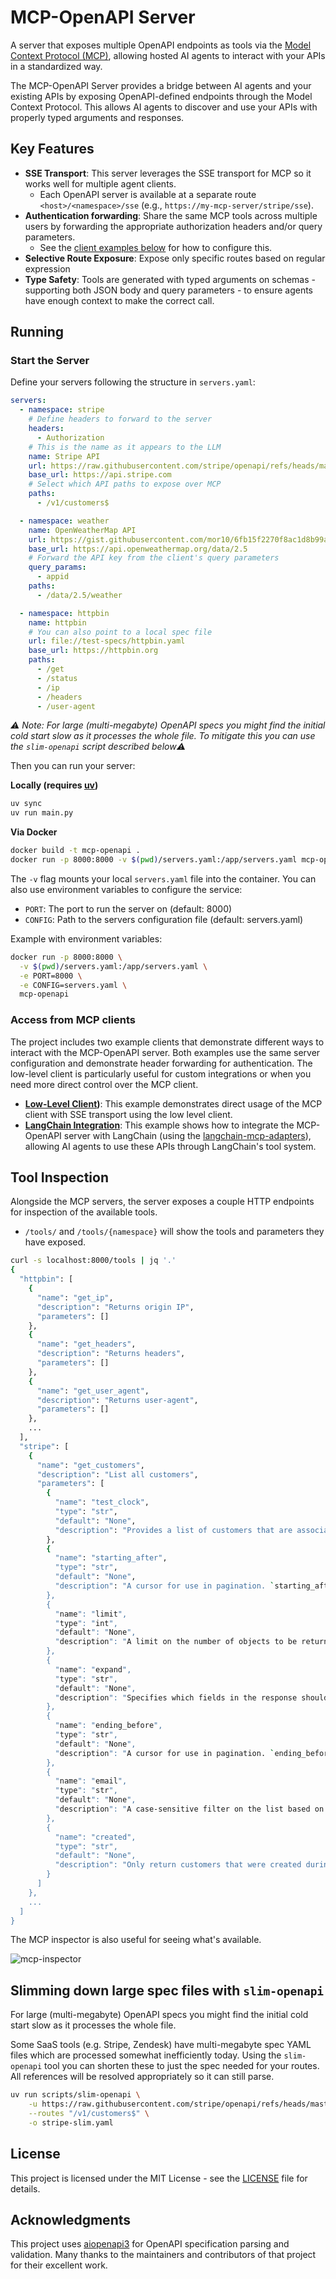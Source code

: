 # MCP-OpenAPI Server

A server that exposes multiple OpenAPI endpoints as tools via the [Model Context Protocol (MCP)](https://www.anthropic.com/news/model-context-protocol), allowing hosted AI agents to interact with your APIs in a standardized way.

The MCP-OpenAPI Server provides a bridge between AI agents and your existing APIs by exposing OpenAPI-defined endpoints through the Model Context Protocol. This allows AI agents to discover and use your APIs with properly typed arguments and responses.

## Key Features

- **SSE Transport**: This server leverages the SSE transport for MCP so it works well for multiple agent clients.
  - Each OpenAPI server is available at a separate route `<host>/<namespace>/sse` (e.g., `https://my-mcp-server/stripe/sse`).
- **Authentication forwarding**: Share the same MCP tools across multiple users by forwarding the appropriate authorization headers and/or query parameters.
  - See the [client examples below](#access-from-mcp-clients) for how to configure this.
- **Selective Route Exposure**: Expose only specific routes based on regular expression
- **Type Safety**: Tools are generated with typed arguments on schemas - supporting both JSON body and query parameters - to ensure agents have enough context to make the correct call.

## Running

### Start the Server

Define your servers following the structure in `servers.yaml`:

```yaml
servers:
  - namespace: stripe
    # Define headers to forward to the server
    headers:
      - Authorization
    # This is the name as it appears to the LLM
    name: Stripe API
    url: https://raw.githubusercontent.com/stripe/openapi/refs/heads/master/openapi/spec3.yaml
    base_url: https://api.stripe.com
    # Select which API paths to expose over MCP
    paths:
      - /v1/customers$

  - namespace: weather
    name: OpenWeatherMap API
    url: https://gist.githubusercontent.com/mor10/6fb15f2270f8ac1d8b99aa66f9b63410/raw/0e2c4ed43eb4c126ec2284bc7c069de488b53d99/openweatherAPI.json
    base_url: https://api.openweathermap.org/data/2.5
    # Forward the API key from the client's query parameters
    query_params:
      - appid
    paths:
      - /data/2.5/weather

  - namespace: httpbin
    name: httpbin
    # You can also point to a local spec file
    url: file://test-specs/httpbin.yaml
    base_url: https://httpbin.org
    paths:
      - /get
      - /status
      - /ip
      - /headers
      - /user-agent
```

_⚠️ Note: For large (multi-megabyte) OpenAPI specs you might find the initial cold start slow as it processes the whole file. To mitigate this you can use the `slim-openapi` script described below⚠️_

Then you can run your server:

**Locally (requires [uv](https://github.com/astral-sh/uv))**

```bash
uv sync
uv run main.py
```

**Via Docker**

```bash
docker build -t mcp-openapi .
docker run -p 8000:8000 -v $(pwd)/servers.yaml:/app/servers.yaml mcp-openapi
```

The `-v` flag mounts your local `servers.yaml` file into the container. You can also use environment variables to configure the service:

- `PORT`: The port to run the server on (default: 8000)
- `CONFIG`: Path to the servers configuration file (default: servers.yaml)

Example with environment variables:

```bash
docker run -p 8000:8000 \
  -v $(pwd)/servers.yaml:/app/servers.yaml \
  -e PORT=8000 \
  -e CONFIG=servers.yaml \
  mcp-openapi
```

### Access from MCP clients

The project includes two example clients that demonstrate different ways to interact with the MCP-OpenAPI server. Both examples use the same server configuration and demonstrate header forwarding for authentication. The low-level client is particularly useful for custom integrations or when you need more direct control over the MCP client.

- **[Low-Level Client](client-examples/low_level_client.py))**: This example demonstrates direct usage of the MCP client with SSE transport using the low level client.
- **[LangChain Integration](client-examples/langchain_client.py)**: This example shows how to integrate the MCP-OpenAPI server with LangChain (using the [langchain-mcp-adapters](https://github.com/langchain-ai/langchain-mcp-adapters)), allowing AI agents to use these APIs through LangChain's tool system.

## Tool Inspection

Alongside the MCP servers, the server exposes a couple HTTP endpoints for inspection of the available tools.

- `/tools/` and `/tools/{namespace}` will show the tools and parameters they have exposed.

```bash
curl -s localhost:8000/tools | jq '.'
{
  "httpbin": [
    {
      "name": "get_ip",
      "description": "Returns origin IP",
      "parameters": []
    },
    {
      "name": "get_headers",
      "description": "Returns headers",
      "parameters": []
    },
    {
      "name": "get_user_agent",
      "description": "Returns user-agent",
      "parameters": []
    },
    ...
  ],
  "stripe": [
    {
      "name": "get_customers",
      "description": "List all customers",
      "parameters": [
        {
          "name": "test_clock",
          "type": "str",
          "default": "None",
          "description": "Provides a list of customers that are associated with the specified test clock. The response will not include customers with test clocks if this parameter is not set."
        },
        {
          "name": "starting_after",
          "type": "str",
          "default": "None",
          "description": "A cursor for use in pagination. `starting_after` is an object ID that defines your place in the list. For instance, if you make a list request and receive 100 objects, ending with `obj_foo`, your subsequent call can include `starting_after=obj_foo` in order to fetch the next page of the list."
        },
        {
          "name": "limit",
          "type": "int",
          "default": "None",
          "description": "A limit on the number of objects to be returned. Limit can range between 1 and 100, and the default is 10."
        },
        {
          "name": "expand",
          "type": "str",
          "default": "None",
          "description": "Specifies which fields in the response should be expanded."
        },
        {
          "name": "ending_before",
          "type": "str",
          "default": "None",
          "description": "A cursor for use in pagination. `ending_before` is an object ID that defines your place in the list. For instance, if you make a list request and receive 100 objects, starting with `obj_bar`, your subsequent call can include `ending_before=obj_bar` in order to fetch the previous page of the list."
        },
        {
          "name": "email",
          "type": "str",
          "default": "None",
          "description": "A case-sensitive filter on the list based on the customer's `email` field. The value must be a string."
        },
        {
          "name": "created",
          "type": "str",
          "default": "None",
          "description": "Only return customers that were created during the given date interval."
        }
      ]
    },
    ...
  ]
}
```

The MCP inspector is also useful for seeing what's available.

![mcp-inspector](images/mcp-inspector-httpbin.png)

## Slimming down large spec files with `slim-openapi`

For large (multi-megabyte) OpenAPI specs you might find the initial cold start slow as it processes the whole file.

Some SaaS tools (e.g. Stripe, Zendesk) have multi-megabyte spec YAML files which are processed somewhat inefficiently today. Using the `slim-openapi` tool you can shorten these to just the spec needed for your routes. All references will be resolved appropriately so it can still parse.

```bash
uv run scripts/slim-openapi \
    -u https://raw.githubusercontent.com/stripe/openapi/refs/heads/master/openapi/spec3.yaml \
    --routes "/v1/customers$" \
    -o stripe-slim.yaml
```

## License

This project is licensed under the MIT License - see the [LICENSE](LICENSE) file for details.

## Acknowledgments

This project uses [aiopenapi3](https://github.com/commonism/aiopenapi3) for OpenAPI specification parsing and validation. Many thanks to the maintainers and contributors of that project for their excellent work.

